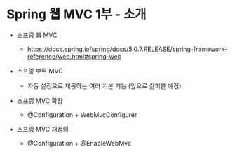 Spring 웹 MVC 1부 - 소개
===

+ 스프링 웹 MVC
  - https://docs.spring.io/spring/docs/5.0.7.RELEASE/spring-framework-reference/web.html#spring-web

+ 스프링 부트 MVC
  - 자동 설정으로 제공하는 여러 기본 기능 (앞으로 살펴볼 예정)

+ 스프링 MVC 확장
  - @Configuration + WebMvcConfigurer

+ 스프링 MVC 재정의
  - @Configuration + @EnableWebMvc

